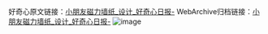 好奇心原文链接：[小朋友磁力墙纸_设计_好奇心日报-](https://www.qdaily.com/articles/2243.html)
WebArchive归档链接：[小朋友磁力墙纸_设计_好奇心日报-](http://web.archive.org/web/20190623151021/https://www.qdaily.com/articles/2243.html)
![image](http://ww3.sinaimg.cn/large/007d5XDpgy1g3vbx74xcqj30u01zrh3e)
